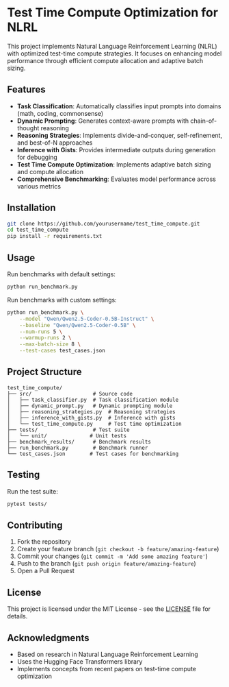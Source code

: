 # Test Time Compute Optimization for NLRL

This project implements Natural Language Reinforcement Learning (NLRL) with optimized test-time compute strategies. It focuses on enhancing model performance through efficient compute allocation and adaptive batch sizing.

## Features

- **Task Classification**: Automatically classifies input prompts into domains (math, coding, commonsense)
- **Dynamic Prompting**: Generates context-aware prompts with chain-of-thought reasoning
- **Reasoning Strategies**: Implements divide-and-conquer, self-refinement, and best-of-N approaches
- **Inference with Gists**: Provides intermediate outputs during generation for debugging
- **Test Time Compute Optimization**: Implements adaptive batch sizing and compute allocation
- **Comprehensive Benchmarking**: Evaluates model performance across various metrics

## Installation

```bash
git clone https://github.com/yourusername/test_time_compute.git
cd test_time_compute
pip install -r requirements.txt
```

## Usage

Run benchmarks with default settings:
```bash
python run_benchmark.py
```

Run benchmarks with custom settings:
```bash
python run_benchmark.py \
    --model "Qwen/Qwen2.5-Coder-0.5B-Instruct" \
    --baseline "Qwen/Qwen2.5-Coder-0.5B" \
    --num-runs 5 \
    --warmup-runs 2 \
    --max-batch-size 8 \
    --test-cases test_cases.json
```

## Project Structure

```
test_time_compute/
├── src/                    # Source code
│   ├── task_classifier.py  # Task classification module
│   ├── dynamic_prompt.py   # Dynamic prompting module
│   ├── reasoning_strategies.py  # Reasoning strategies
│   ├── inference_with_gists.py  # Inference with gists
│   └── test_time_compute.py     # Test time optimization
├── tests/                  # Test suite
│   └── unit/              # Unit tests
├── benchmark_results/      # Benchmark results
├── run_benchmark.py        # Benchmark runner
└── test_cases.json        # Test cases for benchmarking
```

## Testing

Run the test suite:
```bash
pytest tests/
```

## Contributing

1. Fork the repository
2. Create your feature branch (`git checkout -b feature/amazing-feature`)
3. Commit your changes (`git commit -m 'Add some amazing feature'`)
4. Push to the branch (`git push origin feature/amazing-feature`)
5. Open a Pull Request

## License

This project is licensed under the MIT License - see the [LICENSE](LICENSE) file for details.

## Acknowledgments

- Based on research in Natural Language Reinforcement Learning
- Uses the Hugging Face Transformers library
- Implements concepts from recent papers on test-time compute optimization
